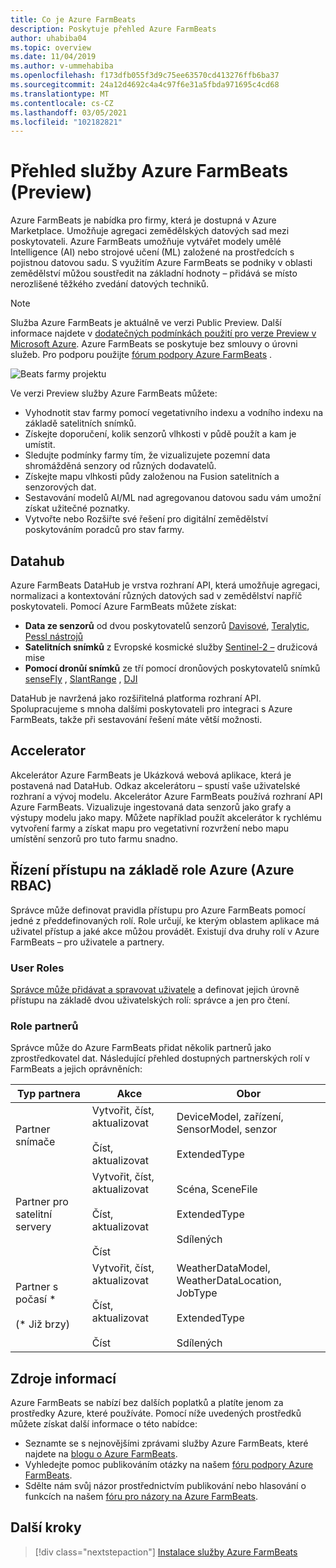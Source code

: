 ```yaml
---
title: Co je Azure FarmBeats
description: Poskytuje přehled Azure FarmBeats
author: uhabiba04
ms.topic: overview
ms.date: 11/04/2019
ms.author: v-ummehabiba
ms.openlocfilehash: f173dfb055f3d9c75ee63570cd413276ffb6ba37
ms.sourcegitcommit: 24a12d4692c4a4c97f6e31a5fbda971695c4cd68
ms.translationtype: MT
ms.contentlocale: cs-CZ
ms.lasthandoff: 03/05/2021
ms.locfileid: "102182821"
---
```

# <a name="overview-of-azure-farmbeats-preview"></a>Přehled služby Azure FarmBeats (Preview)

Azure FarmBeats je nabídka pro firmy, která je dostupná v Azure Marketplace. Umožňuje agregaci zemědělských datových sad mezi poskytovateli. Azure FarmBeats umožňuje vytvářet modely umělé Intelligence (AI) nebo strojové učení (ML) založené na prostředcích s pojistnou datovou sadu. S využitím Azure FarmBeats se podniky v oblasti zemědělství můžou soustředit na základní hodnoty – přidává se místo nerozlišené těžkého zvedání datových techniků.

> [!NOTE]
> Služba Azure FarmBeats je aktuálně ve verzi Public Preview. Další informace najdete v [dodatečných podmínkách použití pro verze Preview v Microsoft Azure](https://azure.microsoft.com/support/legal/preview-supplemental-terms/). Azure FarmBeats se poskytuje bez smlouvy o úrovni služeb. Pro podporu použijte [fórum podpory Azure FarmBeats](/answers/topics/azure-farmbeats.html) .

![Beats farmy projektu](./media/architecture-for-farmbeats/farmbeats-architecture-1.png)

Ve verzi Preview služby Azure FarmBeats můžete:

- Vyhodnotit stav farmy pomocí vegetativního indexu a vodního indexu na základě satelitních snímků.
- Získejte doporučení, kolik senzorů vlhkosti v půdě použít a kam je umístit.
- Sledujte podmínky farmy tím, že vizualizujete pozemní data shromážděná senzory od různých dodavatelů.
- Získejte mapu vlhkosti půdy založenou na Fusion satelitních a senzorových dat.
- Sestavování modelů AI/ML nad agregovanou datovou sadu vám umožní získat užitečné poznatky.
- Vytvořte nebo Rozšiřte své řešení pro digitální zemědělství poskytováním poradců pro stav farmy.

## <a name="datahub"></a>Datahub

Azure FarmBeats DataHub je vrstva rozhraní API, která umožňuje agregaci, normalizaci a kontextování různých datových sad v zemědělství napříč poskytovateli. Pomocí Azure FarmBeats můžete získat:
- **Data ze senzorů** od dvou poskytovatelů senzorů [Davisové](https://www.davisinstruments.com/product/enviromonitor-gateway/), [Teralytic](https://teralytic.com/), [Pessl nástrojů](https://metos.at/)
- **Satelitních snímků** z Evropské kosmické služby [Sentinel-2 –](https://sentinel.esa.int/web/sentinel/home) družicová mise
- **Pomocí dronůí snímků** ze tří pomocí dronůových poskytovatelů snímků [senseFly](https://www.sensefly.com/) , [SlantRange](https://slantrange.com/) , [DJI](https://dji.com/)

DataHub je navržená jako rozšiřitelná platforma rozhraní API. Spolupracujeme s mnoha dalšími poskytovateli pro integraci s Azure FarmBeats, takže při sestavování řešení máte větší možnosti.

## <a name="accelerator"></a>Accelerator

Akcelerátor Azure FarmBeats je Ukázková webová aplikace, která je postavená nad DataHub. Odkaz akcelerátoru – spustí vaše uživatelské rozhraní a vývoj modelu. Akcelerátor Azure FarmBeats používá rozhraní API Azure FarmBeats. Vizualizuje ingestovaná data senzorů jako grafy a výstupy modelu jako mapy. Můžete například použít akcelerátor k rychlému vytvoření farmy a získat mapu pro vegetativní rozvržení nebo mapu umístění senzorů pro tuto farmu snadno.

## <a name="azure-role-based-access-control-azure-rbac"></a>Řízení přístupu na základě role Azure (Azure RBAC)

Správce může definovat pravidla přístupu pro Azure FarmBeats pomocí jedné z předdefinovaných rolí. Role určují, ke kterým oblastem aplikace má uživatel přístup a jaké akce můžou provádět. Existují dva druhy rolí v Azure FarmBeats – pro uživatele a partnery.

### <a name="user-roles"></a>User Roles

[Správce může přidávat a spravovat uživatele](manage-users-in-azure-farmbeats.md) a definovat jejich úrovně přístupu na základě dvou uživatelských rolí: správce a jen pro čtení.

### <a name="partner-roles"></a>Role partnerů

Správce může do Azure FarmBeats přidat několik partnerů jako zprostředkovatel dat. Následující přehled dostupných partnerských rolí v FarmBeats a jejich oprávněních:

| Typ partnera    |   Akce  | Obor |
| ---- | -------- | -------- |
| Partner snímače  |   Vytvořit, číst, aktualizovat <br/> <br/> Číst, aktualizovat | DeviceModel, zařízení, SensorModel, senzor <br/> <br/> ExtendedType |
| Partner pro satelitní servery  |   Vytvořit, číst, aktualizovat <br/> <br/> Číst, aktualizovat <br/> <br/> Číst | Scéna, SceneFile <br/> <br/> ExtendedType <br/> <br/> Sdílených |
| Partner s počasí * <br/> <br/>  (* Již brzy) |   Vytvořit, číst, aktualizovat <br/> <br/> Číst, aktualizovat <br/> <br/> Číst | WeatherDataModel, WeatherDataLocation, JobType <br/> <br/> ExtendedType <br/> <br/> Sdílených |

## <a name="resources"></a>Zdroje informací

Azure FarmBeats se nabízí bez dalších poplatků a platíte jenom za prostředky Azure, které používáte. Pomocí níže uvedených prostředků můžete získat další informace o této nabídce:

- Seznamte se s nejnovějšími zprávami služby Azure FarmBeats, které najdete na [blogu o Azure FarmBeats](https://aka.ms/farmbeatsblog).
- Vyhledejte pomoc publikováním otázky na našem [fóru podpory Azure FarmBeats](/answers/topics/azure-farmbeats.html).
- Sdělte nám svůj názor prostřednictvím publikování nebo hlasování o funkcích na našem [fóru pro názory na Azure FarmBeats](https://aka.ms/farmbeatsfeedback).

## <a name="next-steps"></a>Další kroky

> [!div class="nextstepaction"]
> [Instalace služby Azure FarmBeats](install-azure-farmbeats.md)